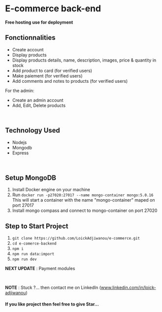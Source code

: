 # E-commerce back-end

**Free hosting use for deployment**


 ## Fonctionnalities
 - Create account
 - Display products
 - Display products details, name, description, images, price & quantity in stock
 - Add product to card (for verified users)
 - Make paiement (for verified users)
 - Add comments and notes to products (for verified users)

 For the admin:
 - Create an admin account
 - Add, Edit, Delete products
 
 <br />
 
 ## Technology Used   
 - Nodejs
 - Mongodb
 - Express

<br />

 ## Setup MongoDB

 1. Install Docker engine on your machine
 2. Run `docker run -p27020:27017 --name mongo-container mongo:5.0.16`
    This will start a container with the name "mongo-container" maped on port 27017
 3. Install mongo compass and connect to mongo-container on port 27020


 ## Step to Start Project
 
 1. `git clone https://github.com/LoickAdjiwanou/e-commerce.git`
 2. `cd e-comerce-backend`
 3. `npm i`
 4. `npm run data:import`
 5. `npm run dev`

**NEXT UPDATE** :
Payment modules

<br />

**NOTE** : Stuck ?... then contact me on LinkedIn (www.linkedin.com/in/loick-adjiwanou)

#### If you like project then feel free to give Star...
